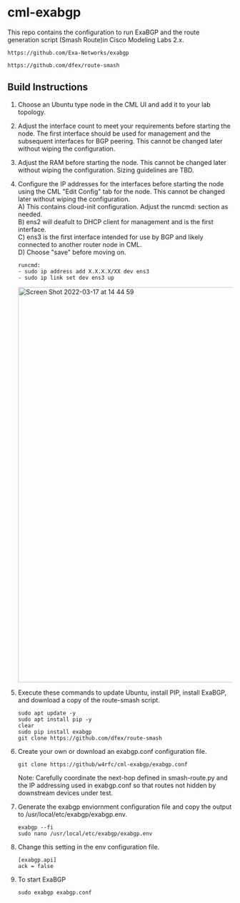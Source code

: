 # cml-exabgp

This repo contains the configuration to run ExaBGP and the route generation script (Smash Route)in Cisco Modeling Labs 2.x.

```
https://github.com/Exa-Networks/exabgp
```
```
https://github.com/dfex/route-smash
```

## Build Instructions

1.  Choose an Ubuntu type node in the CML UI and add it to your lab topology.

2.  Adjust the interface count to meet your requirements before starting the node.  The first interface should be used for management and the subsequent interfaces for BGP peering.  This cannot be changed later without wiping the configuration.

3.  Adjust the RAM before starting the node.  This cannot be changed later without wiping the configuration.  Sizing guidelines are TBD.

4.  Configure the IP addresses for the interfaces before starting the node using the CML "Edit Config" tab for the node.  This cannot be changed later without wiping the configuration.  
		A) This contains cloud-init configuration.  Adjust the runcmd: section as needed.  
		B) ens2 will deafult to DHCP client for management and is the first interface.  
		C) ens3 is the first interface intended for use by BGP and likely connected to another router node in CML.  
		D) Choose "save" before moving on.
	```
	runcmd:
 	- sudo ip address add X.X.X.X/XX dev ens3  
 	- sudo ip link set dev ens3 up
	```
	<img width="886" alt="Screen Shot 2022-03-17 at 14 44 59" src="https://user-images.githubusercontent.com/49030026/158878934-90ad53d5-a075-432f-bc4d-107df5250a04.png">


5.  Execute these commands to update Ubuntu, install PIP, install ExaBGP, and download a copy of the route-smash script.

	```
 	sudo apt update -y
 	sudo apt install pip -y
 	clear
 	sudo pip install exabgp
 	git clone https://github.com/dfex/route-smash
 	```
 
6.  Create your own or download an exabgp.conf configuration file.
 
 	```
 	git clone https://github/w4rfc/cml-exabgp/exabgp.conf
 	```
 	Note:  Carefully coordinate the next-hop defined in smash-route.py and the IP addressing used in exabgp.conf so that routes not hidden by downstream devices under test.
 
7.  Generate the exabgp enviornment configuration file and copy the output to /usr/local/etc/exabgp/exabgp.env.
  
	```
 	exabgp --fi
 	sudo nano /usr/local/etc/exabgp/exabgp.env
 	```
	
8.  Change this setting in the env configuration file.
 	```
	[exabgp.api]
	ack = false
	```

9.  To start ExaBGP
 	```
 	sudo exabgp exabgp.conf 
  	```
